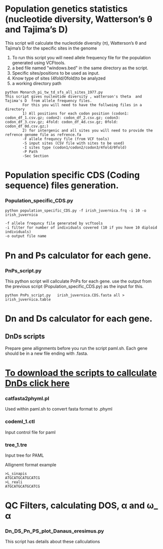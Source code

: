 # Population genetics statistics (nucleotide diversity, Watterson’s θ and Tajima’s D)


This script will calculate the nucleotide diversity (π), Watterson’s θ and Tajima’s D for the specific sites in the genome
1) To run this script you will need allele frequency file for the population generated using VCFtools. 
2) a bed file named "windows.bed" in the same directory as the script. 
3) Specific sites/positions to be used as input. 
4) Know type of sites (4fold/0fold)to be analyzed
5) a working directory path

```
python Monarch_pi_tw_td_sfs_all_sites_1977.py
This script gives nucleotide diversity , watterson's theta  and Tajima's D  from allele frequency files. 
        For this you will need to have the follwoing files in a directory
        1) All positions for each codon position (codon1: codon_df_1.csv.gz; codon2: codon_df_2.csv.gz; codon3: codon_df_3.csv.gz; 4fold: codon_df_4d.csv.gz; 0fold: codon_df_0d.csv.gz;)
        2) for intergenic and all sites you will need to provide the refrence genome file as refrence.fa
        -F allele frequncy file (from VCF tools)
        -S input sites (CSV file with sites to be used)
        -I sites type (codon1/codon2/codon3/4fold/0fold)
        -P Path
        -Sec Section
```

# Population specific CDS (Coding sequence) files generation.  
### Population_specific_CDS.py
```
python population_specific_CDS.py -f irish_juvernica.frq -i 10 -o irish_juvernica

-f allele frequncy file generated by vcftools
-i filter for number of individuals covered (10 if you have 10 diploid individuals)
-o output file name

```
# Pn and Ps calculator for each gene.  

### PnPs_script.py
This python script will callculate PnPs for each gene. 
use the output from the previous script (Population_specific_CDS.py) as the input for this. 
```
python PnPs_script.py   irish_juvernica.CDS.fasta all > irish_juvernica.table

```

# Dn and Ds calculator for each gene.  

## DnDs scripts
Prepare gene allignments before you run the script paml.sh. Each gene should be in a new file ending with .fasta. 
# [ To download the scripts to callculate DnDs click here](https://github.com/venta380/Leptidea_selection_project/tree/master/DnDs)

### catfasta2phyml.pl
Used within paml.sh to convert fasta format to .phyml

### codeml_1.ctl
Input control file for paml

### tree_1.tre
Input tree for PAML

Allignemt format example
```
>L_sinapis
ATGCATGCATGCATCG
>L_reali
ATGCATGCATGCATCG
```
# QC Filters, calculating  DOS, α and ω_ α
### Dn_DS_Pn_PS_plot_Danaus_eresimus.py
This script has details about these callculations
